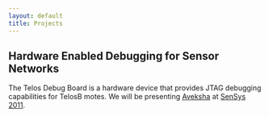 ```yaml
---
layout: default
title: Projects
---
```


Hardware Enabled Debugging for Sensor Networks
----------------------------------------------

The Telos Debug Board is a hardware device that provides JTAG debugging
capabilities for TelosB motes. We will be presenting
[Aveksha](https://engineering.purdue.edu/dcsl/publications/papers/2011/final_debug_board_sensys11_submit.pdf)
at [SenSys 2011](http://sensys.acm.org/2011).
